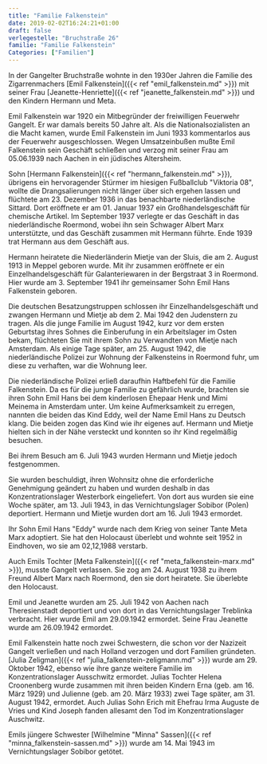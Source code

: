 ```yaml
---
title: "Familie Falkenstein"
date: 2019-02-02T16:24:21+01:00
draft: false
verlegestelle: "Bruchstraße 26"
familie: "Familie Falkenstein"
Categories: ["Familien"]
---
```


In der Gangelter Bruchstraße wohnte in den 1930er Jahren die Familie des Zigarrenmachers [Emil Falkenstein]({{< ref "emil_falkenstein.md" >}}) mit seiner Frau [Jeanette-Henriette]({{< ref "jeanette_falkenstein.md" >}}) und den Kindern Hermann und Meta.

Emil Falkenstein war 1920 ein Mitbegründer der freiwilligen Feuerwehr Gangelt. 
Er war damals bereits 50 Jahre alt. 
Als die Nationalsozialisten an die Macht kamen, wurde Emil Falkenstein im Juni 1933 kommentarlos aus der Feuerwehr ausgeschlossen. 
Wegen Umsatzeinbußen mußte Emil Falkenstein sein Geschäft schließen und verzog mit seiner Frau am 05.06.1939 nach Aachen in ein jüdisches Altersheim. 

Sohn [Hermann Falkenstein]({{< ref "hermann_falkenstein.md" >}}), übrigens ein hervoragender Stürmer im hiesigen Fußballclub "Viktoria 08", wollte die Drangsalierungen nicht länger über sich ergehen lassen und flüchtete am 23. Dezember 1936 in das benachbarte niederländische Sittard. 
Dort eröffnete er am 01. Januar 1937 ein Großhandelsgeschäft für chemische Artikel.
Im September 1937 verlegte er das Geschäft in das niederländische Roermond, wobei ihn sein Schwager Albert Marx unterstützte, und das Geschäft zusammen mit Hermann führte. 
Ende 1939 trat Hermann aus dem Geschäft aus.

Hermann heiratete die Niederländerin Mietje van der Sluis, die am 2. August 1913 in Meppel geboren wurde. 
Mit ihr zusammen eröffnete er ein Einzelhandelsgeschäft für Galanteriewaren in der Bergstraat 3 in Roermond. 
Hier wurde am 3. September 1941 ihr gemeinsamer Sohn Emil Hans Falkenstein geboren. 

Die deutschen Besatzungstruppen schlossen ihr Einzelhandelsgeschäft und zwangen Hermann und Mietje ab dem 2. Mai 1942 den Judenstern zu tragen. 
Als die junge Familie im August 1942, kurz vor dem ersten Geburtstag ihres Sohnes die Einberufung in ein Arbeitslager im Osten bekam, flüchteten Sie mit ihrem Sohn zu Verwandten von Mietje nach Amsterdam.
Als einige Tage später, am 25. August 1942, die niederländische Polizei zur Wohnung der Falkensteins in Roermond fuhr, um diese zu verhaften, war die Wohnung leer. 

Die niederländische Polizei erließ daraufhin Haftbefehl für die Familie Falkenstein. 
Da es für die junge Familie zu gefährlich wurde, brachten sie ihren Sohn Emil Hans bei dem kinderlosen Ehepaar Henk und Mimi Meinema in Amsterdam unter. 
Um keine Aufmerksamkeit zu erregen, nannten die beiden das Kind Eddy, weil der Name Emil Hans zu Deutsch klang. 
Die beiden zogen das Kind wie ihr eigenes auf. 
Hermann und Mietje hielten sich in der Nähe versteckt und konnten so ihr Kind regelmäßig besuchen. 

Bei ihrem Besuch am 6. Juli 1943 wurden Hermann und Mietje jedoch festgenommen. 

Sie wurden beschuldigt, ihren Wohnsitz ohne die erforderliche Genehmigung geändert zu haben und wurden deshalb in das Konzentrationslager Westerbork eingeliefert. 
Von dort aus wurden sie eine Woche später, am 13. Juli 1943, in das Vernichtungslager Sobibor (Polen) deportiert. 
Hermann und Mietje wurden dort am 16. Juli 1943 ermordet. 

Ihr Sohn Emil Hans "Eddy" wurde nach dem Krieg von seiner Tante Meta Marx adoptiert. 
Sie hat den Holocaust überlebt und wohnte seit 1952 in Eindhoven, wo sie am 02,12,1988 verstarb. 

Auch Emils Tochter [Meta Falkenstein]({{< ref "meta_falkenstein-marx.md" >}}), musste Gangelt verlassen. 
Sie zog am 24. August 1938 zu ihrem Freund Albert Marx nach Roermond, den sie dort heiratete.
Sie überlebte den Holocaust.

Emil und Jeanette wurden am 25. Juli 1942 von Aachen nach Theresienstadt deportiert und von dort in das Vernichtungslager Treblinka verbracht. 
Hier wurde Emil am 29.09.1942 ermordet. Seine Frau Jeanette wurde am 26.09.1942 ermordet.

Emil Falkenstein hatte noch zwei Schwestern, die schon vor der Nazizeit Gangelt verließen und nach Holland verzogen und dort Familien gründeten.
[Julia Zeligman]({{< ref "julia_falkenstein-zeligmann.md" >}}) wurde am 29. Oktober 1942, ebenso wie ihre ganze weitere Familie im Konzentrationslager Ausschwitz ermordet. 
Julias Tochter Helena Croonenberg wurde zusammen mit ihren beiden Kindern Erna (geb. am 16. März 1929) und Julienne (geb. am 20. März 1933) zwei Tage später, am 31. August 1942, ermordet.
Auch Julias Sohn Erich mit Ehefrau Irma Auguste de Vries und Kind Joseph fanden allesamt den Tod im Konzentrationslager Auschwitz. 

Emils jüngere Schwester [Wilhelmine "Minna" Sassen]({{< ref "minna_falkenstein-sassen.md" >}}) wurde am 14. Mai 1943 im Vernichtungslager Sobibor getötet. 

